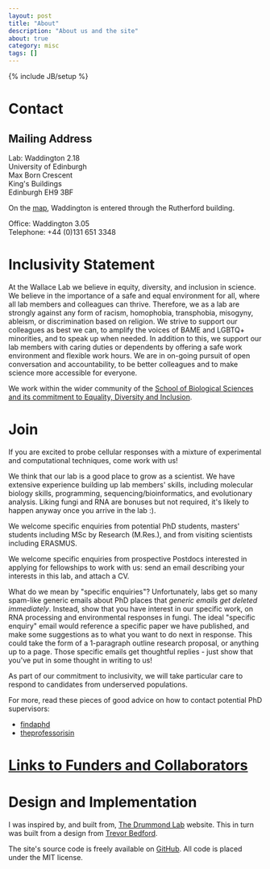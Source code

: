 ```yaml
---
layout: post
title: "About"
description: "About us and the site"
about: true
category: misc
tags: []
---
```

{% include JB/setup %}

<a name="contact"></a>

# Contact

## Mailing Address
Lab: Waddington 2.18 <br/>
University of Edinburgh <br/>
Max Born Crescent <br/>
King's Buildings <br/>
Edinburgh EH9 3BF

On the [map], Waddington is entered through the Rutherford building.

[map]: https://www.google.co.uk/maps/place/C.H.+Waddington+Building,+The+University+of+Edinburgh/@55.9216313,-3.1723127,17z/data=!3m1!4b1!4m5!3m4!1s0x4887b89e8acf13ab:0xa67386c0f0ce3b2d!8m2!3d55.9216283!4d-3.170124

Office: Waddington 3.05 <br/>
Telephone: +44 (0)131 651 3348


<a name="inclusivity"></a>

# Inclusivity Statement

At the Wallace Lab we believe in equity, diversity, and inclusion in science.
We believe in the importance of a safe and equal environment for all, where all lab members and colleagues can thrive.
Therefore, we as a lab are strongly against any form of racism, homophobia, transphobia, misogyny, ableism, or discrimination based on religion.
We strive to support our colleagues as best we can, to amplify the voices of BAME and LGBTQ+ minorities, and to speak up when needed.
In addition to this, we support our lab members with caring duties or dependents by offering a safe work environment and flexible work hours.
We are in on-going pursuit of open conversation and accountability, to be better colleagues and to make science more accessible for everyone.

We work within the wider community of the [School of Biological Sciences and its commitment to Equality, Diversity and Inclusion](https://www.ed.ac.uk/biology/equality-and-diversity).


<a name="join"></a>

# Join

If you are excited to probe cellular responses with a mixture of experimental and computational techniques, come work with us!

We think that our lab is a good place to grow as a scientist. 
We have extensive experience building up lab members' skills, including molecular biology skills, programming, sequencing/bioinformatics, and evolutionary analysis.
Liking fungi and RNA are bonuses but not required, it's likely to happen anyway once you arrive in the lab :). 

We welcome specific enquiries from potential PhD students, masters' students including MSc by Research (M.Res.), and from visiting scientists including ERASMUS.

We welcome specific enquiries from prospective Postdocs interested in applying for fellowships to work with us: send an email describing your interests in this lab, and attach a CV. 

What do we mean by "specific enquiries"?
Unfortunately, labs get so many spam-like generic emails about PhD places that *generic emails get deleted immediately*.
Instead, show that you have interest in our specific work, on RNA processing and environmental responses in fungi.
The ideal "specific enquiry" email would reference a specific paper we have published, and make some suggestions as to what you want to do next in response.
This could take the form of a 1-paragraph outline research proposal, or anything up to a page.
Those specific emails get thoughtful replies - just show that you've put in some thought in writing to us!

As part of our commitment to inclusivity, we will take particular care to respond to candidates from underserved populations.

For more, read these pieces of good advice on how to contact potential PhD supervisors: 

* [findaphd](https://www.findaphd.com/advice/finding/contacting-phd-supervisors.aspx)
* [theprofessorisin](http://theprofessorisin.com/2011/07/25/how-to-write-an-email-to-a-potential-ph-d-advisor/)


# [Links to Funders and Collaborators](/links.html)

# Design and Implementation

I was inspired by, and built from, [The Drummond Lab](http://drummondlab.org/about.html) website. This in turn was built from a design from [Trevor Bedford]( http://bedford.io/team/trevor-bedford/).

The site's source code is freely available on [GitHub]. All code is placed under the MIT license.

[Trevor Bedford]: http://bedford.io/team/trevor-bedford/
[1]: http://bedford.io
[public]: http://bedford.io/misc/about/
[Jekyll Bootstrap]: http://jekyllbootstrap.com
[GitHub Pages]: https://pages.github.com/
[GitHub]: http://github.com/
[Less]: http://lesscss.org/
[Sass]: http://sass-lang.com/
[Google Fonts]: http://www.google.com/fonts
[Open Sans]: https://www.google.com/fonts/specimen/Open+Sans

